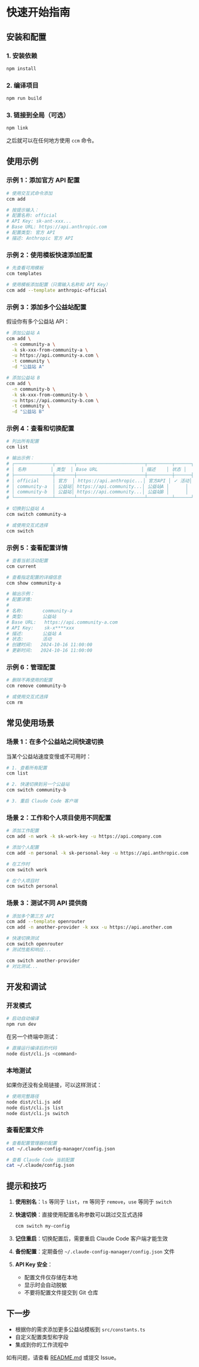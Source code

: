 # 快速开始指南

## 安装和配置

### 1. 安装依赖

```bash
npm install
```

### 2. 编译项目

```bash
npm run build
```

### 3. 链接到全局（可选）

```bash
npm link
```

之后就可以在任何地方使用 `ccm` 命令。

## 使用示例

### 示例 1：添加官方 API 配置

```bash
# 使用交互式命令添加
ccm add

# 按提示输入：
# 配置名称: official
# API Key: sk-ant-xxx...
# Base URL: https://api.anthropic.com
# 配置类型: 官方 API
# 描述: Anthropic 官方 API
```

### 示例 2：使用模板快速添加配置

```bash
# 先查看可用模板
ccm templates

# 使用模板添加配置（只需输入名称和 API Key）
ccm add --template anthropic-official
```

### 示例 3：添加多个公益站配置

假设你有多个公益站 API：

```bash
# 添加公益站 A
ccm add \
  -n community-a \
  -k sk-xxx-from-community-a \
  -u https://api.community-a.com \
  -t community \
  -d "公益站 A"

# 添加公益站 B
ccm add \
  -n community-b \
  -k sk-xxx-from-community-b \
  -u https://api.community-b.com \
  -t community \
  -d "公益站 B"
```

### 示例 4：查看和切换配置

```bash
# 列出所有配置
ccm list

# 输出示例：
# ┌──────────────┬───────┬─────────────────────────┬─────────┬──────┐
# │ 名称         │ 类型  │ Base URL                │ 描述    │ 状态 │
# ├──────────────┼───────┼─────────────────────────┼─────────┼──────┤
# │ official     │ 官方  │ https://api.anthropic...│ 官方API │ ✓ 活动│
# │ community-a  │ 公益站│ https://api.community...│ 公益站A │      │
# │ community-b  │ 公益站│ https://api.community...│ 公益站B │      │
# └──────────────┴───────┴─────────────────────────┴─────────┴──────┘

# 切换到公益站 A
ccm switch community-a

# 或使用交互式选择
ccm switch
```

### 示例 5：查看配置详情

```bash
# 查看当前活动配置
ccm current

# 查看指定配置的详细信息
ccm show community-a

# 输出示例：
# 配置详情:
#
# 名称:       community-a
# 类型:       公益站
# Base URL:   https://api.community-a.com
# API Key:    sk-x****xxx
# 描述:       公益站 A
# 状态:       活动
# 创建时间:   2024-10-16 11:00:00
# 更新时间:   2024-10-16 11:00:00
```

### 示例 6：管理配置

```bash
# 删除不再使用的配置
ccm remove community-b

# 或使用交互式选择
ccm rm
```

## 常见使用场景

### 场景 1：在多个公益站之间快速切换

当某个公益站速度变慢或不可用时：

```bash
# 1. 查看所有配置
ccm list

# 2. 快速切换到另一个公益站
ccm switch community-b

# 3. 重启 Claude Code 客户端
```

### 场景 2：工作和个人项目使用不同配置

```bash
# 添加工作配置
ccm add -n work -k sk-work-key -u https://api.company.com

# 添加个人配置
ccm add -n personal -k sk-personal-key -u https://api.anthropic.com

# 在工作时
ccm switch work

# 在个人项目时
ccm switch personal
```

### 场景 3：测试不同 API 提供商

```bash
# 添加多个第三方 API
ccm add --template openrouter
ccm add -n another-provider -k xxx -u https://api.another.com

# 快速切换测试
ccm switch openrouter
# 测试性能和响应...

ccm switch another-provider
# 对比测试...
```

## 开发和调试

### 开发模式

```bash
# 启动自动编译
npm run dev
```

在另一个终端中测试：

```bash
# 直接运行编译后的代码
node dist/cli.js <command>
```

### 本地测试

如果你还没有全局链接，可以这样测试：

```bash
# 使用完整路径
node dist/cli.js add
node dist/cli.js list
node dist/cli.js switch
```

### 查看配置文件

```bash
# 查看配置管理器的配置
cat ~/.claude-config-manager/config.json

# 查看 Claude Code 当前配置
cat ~/.claude/config.json
```

## 提示和技巧

1. **使用别名**：`ls` 等同于 `list`，`rm` 等同于 `remove`，`use` 等同于 `switch`

2. **快速切换**：直接使用配置名称参数可以跳过交互式选择
   ```bash
   ccm switch my-config
   ```

3. **记住重启**：切换配置后，需要重启 Claude Code 客户端才能生效

4. **备份配置**：定期备份 `~/.claude-config-manager/config.json` 文件

5. **API Key 安全**：
   - 配置文件仅存储在本地
   - 显示时会自动脱敏
   - 不要将配置文件提交到 Git 仓库

## 下一步

- 根据你的需求添加更多公益站模板到 `src/constants.ts`
- 自定义配置类型和字段
- 集成到你的工作流程中

如有问题，请查看 [README.md](./README.md) 或提交 Issue。
